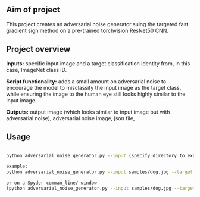 ## Aim of project

This project creates an adversarial noise generator suing the targeted fast gradient sign method on a pre-trained torchvision ResNet50 CNN.


## Project overview 
**Inputs:** specific input image and a target classification identity from, in this case, ImageNet class ID.

**Script functionality:** adds a small amount on adversarial noise to encourage the model to misclassify the input image as the target class, while ensuring the image to the human eye still looks highly similar to the input image.

**Outputs:** output image (which looks similar to input image but with adversarial noise), adversarial noise image, json file, 

## Usage

```bash

python adversarial_noise_generator.py --input (specify directory to example image) --target (specify target number from ImageNet or whichever dataset) --eps (specify weighting of adversarial noise) --out (specify desired output directory)

example: 
python adversarial_noise_generator.py --input samples/dog.jpg --target 281 --eps 0.03 --out adversarial_output/

or on a Spyder comman_line/ window
!python adversarial_noise_generator.py --input samples/dog.jpg --target 281 --eps 0.03 --out adversarial_output/
